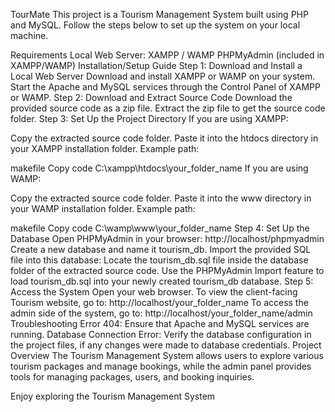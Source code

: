 TourMate
This project is a Tourism Management System built using PHP and MySQL. Follow the steps below to set up the system on your local machine.

Requirements
Local Web Server: XAMPP / WAMP
PHPMyAdmin (included in XAMPP/WAMP)
Installation/Setup Guide
Step 1: Download and Install a Local Web Server
Download and install XAMPP or WAMP on your system.
Start the Apache and MySQL services through the Control Panel of XAMPP or WAMP.
Step 2: Download and Extract Source Code
Download the provided source code as a zip file.
Extract the zip file to get the source code folder.
Step 3: Set Up the Project Directory
If you are using XAMPP:

Copy the extracted source code folder.
Paste it into the htdocs directory in your XAMPP installation folder.
Example path:

makefile
Copy code
C:\xampp\htdocs\your_folder_name
If you are using WAMP:

Copy the extracted source code folder.
Paste it into the www directory in your WAMP installation folder.
Example path:

makefile
Copy code
C:\wamp\www\your_folder_name
Step 4: Set Up the Database
Open PHPMyAdmin in your browser: http://localhost/phpmyadmin
Create a new database and name it tourism_db.
Import the provided SQL file into this database:
Locate the tourism_db.sql file inside the database folder of the extracted source code.
Use the PHPMyAdmin Import feature to load tourism_db.sql into your newly created tourism_db database.
Step 5: Access the System
Open your web browser.
To view the client-facing Tourism website, go to:
http://localhost/your_folder_name
To access the admin side of the system, go to:
http://localhost/your_folder_name/admin
Troubleshooting
Error 404: Ensure that Apache and MySQL services are running.
Database Connection Error: Verify the database configuration in the project files, if any changes were made to database credentials.
Project Overview
The Tourism Management System allows users to explore various tourism packages and manage bookings, while the admin panel provides tools for managing packages, users, and booking inquiries.

Enjoy exploring the Tourism Management System

